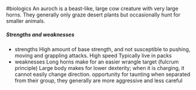 #biologics 
An auroch is a beast-like, large cow creature with very large horns. They generally only graze desert plants but occasionally hunt for smaller animals.
##### Strengths and weaknesses
- strengths
High amount of base strength, and not susceptible to pushing, moving and grappling attacks.
High speed
Typically live in packs
- weaknesses
Long horns make for an easier wrangle target (fulcrum principle)
Large body makes for lower dexterity; when it is charging, it cannot easily change direction.
	opportunity for taunting
when separated from their group, they generally are more aggressive and less careful
